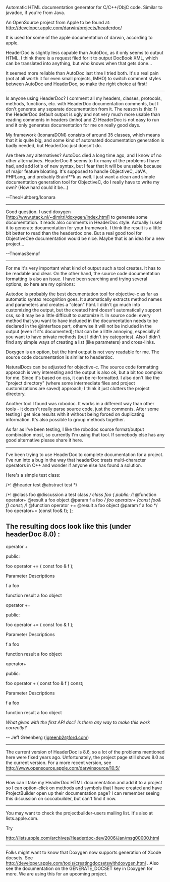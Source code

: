 Automatic HTML documentation generator for C/C++/ObjC code. Similar to javadoc, if you're from Java.

An OpenSource project from Apple to be found at:
http://developer.apple.com/darwin/projects/headerdoc/

It is used for some of the apple documentation of darwin, according to apple.

HeaderDoc is slightly less capable than AutoDoc, as it only seems to output HTML. I think there is a request filed for it to output DocBook XML, which can be translated into anything, but who knows when that gets done...

It seemed more reliable than AutoDoc last time I tried both. It's a real pain (not at all worth it for even small projects, IMHO) to switch comment styles between AutoDoc and HeaderDoc, so make the right choice at first!

----

Is anyone using HeaderDoc? I comment all my headers, classes, protocols, methods, functions, etc. with HeaderDoc documentation comments, but I don't generate any separate documentation from it. The reason is this: 1) the HeaderDoc default output is ugly and not very much more usable than reading comments in headers (imho) and 2) HeaderDoc is not easy to run and it only generates documentation for me on really good days.

My framework (IconaraDOM) consists of around 35 classes, which means that it is quite big, and some kind of automated documentation generation is badly needed, but HeaderDoc just doesn't do.

Are there any alternatives? AutoDoc died a long time ago, and I know of no other alternatives. HeaderDoc 8 seems to fix many of the problems I have had, and add lot's of new syntax, but I fear that it will be unusable because of major feature bloating. It's supposed to handle ObjectiveC, JaVA, PHPLang, and probably Brainf**k as well. I just want a clean and simple documentation generation tool for ObjectiveC, do I really have to write my own? (How hard could it be...)

--TheoHultberg/Iconara

----

Good question. I used doxygen [http://www.stack.nl/~dimitri/doxygen/index.html] to generate some documentation. It reads also comments in HeaderDoc style. Actually I used it to generate documentation for your framework. I think the result is a little bit better to read than the headerdoc one. But a real good tool for ObjectiveCee documentation would be nice. Maybe that is an idea for a new project...

--ThomasSempf

----

For me it's very important what kind of output such a tool creates. It has to be readable and clear. On the other hand, the source code documentation formatting is also an issue. I have been searching and trying several options, so here are my opinions:

Autodoc is probably the best documentation tool for objective-c as far as automatic syntax recognition goes. It automatically extracts method names and parameters and creates a "clean" html. I didn't go much into customizing the output, but the created html doesn't automatically support css, so it may be a little difficult to customize it. In source code: every method that you want to have included in the documentation needs to be declared in the @interface part, otherwise it will not be included in the output (even if it's documented); that can be a little annoying, especially if you want to have private methods (but I didn't try categories). Also I didn't find any simple ways of creating a list (like parameters) and cross-links.

Doxygen is an option, but the html output is not very readable for me. The source code documentation is similar to headerdoc.

NaturalDocs can be adjusted for objective-c. The source code formatting approach is very interesting and the output is also ok, but a bit too complex for me. Since it's based on css, it can be re-formatted. I also don't like the "project directory" (where some intermediate files and project customizations are saved) approach; I think it just clutters the project directory.

Another tool I found was robodoc. It works in a different way than other tools - it doesn't really parse source code, just the comments. After some testing I get nice results with it without being forced on duplicating information. It's also possible to group methods together.

As far as I've been testing, I like the robodoc source format/output combination most, so currently I'm using that tool. If somebody else has any good alternative please share it here.

----

I've been trying to use HeaderDoc to complete documentation for a project. I've run into a bug in the way that headerDoc treats multi-character operators in C++ and wonder if anyone else has found a solution.

Here's a simple test class:
    
/*!
    @header test
    @abstract   test
*/

/*! @class foo
	@discussion a test class
*/
class foo {
	public:
		/*! @function operator+
			@result a foo object
			@param f a foo
		*/
		foo operator+ (const foo& f) const;
		/*! @function operator +=
			@result a foo object
			@param f a foo
		*/
		foo operator+= (const foo& f);
};


The resulting docs look like this (under headerDoc 8.0) :
----

operator +

public:

foo operator += (
    const foo & f );

Parameter Descriptions

f
a foo

function result
a foo object


operator +=

public:

foo operator += (
    const foo & f );

Parameter Descriptions

f
a foo

function result
a foo object


operator+

public:

foo operator + (
    const foo & f ) const;

Parameter Descriptions

f
a foo

function result
a foo object


*What gives with the first API doc? Is there any way to make this work correctly?*

-- Jeff Greenberg (jgreenb2@ford.com)

----
The current version of HeaderDoc is 8.6, so a lot of the problems mentioned here were fixed years ago.  Unfortunately, the project page still shows 8.0 as the current version.  For a more recent version, see http://www.opensource.apple.com/darwinsource/10.5/


----

How can I take my HeaderDoc HTML documentation and add it to a project so I can option-click on methods and symbols that I have created and have ProjectBuilder open up their documentation page? I can remember seeing this discussion on cocoabuilder, but can't find it now.

----

You may want to check the projectbuilder-users mailing list.  It's also at lists.apple.com.

Try

http://lists.apple.com/archives/Headerdoc-dev/2006/Jan/msg00000.html

----

Folks might want to know that Doxygen now supports generation of Xcode docsets. See http://developer.apple.com/tools/creatingdocsetswithdoxygen.html . Also see the documentation on the GENERATE_DOCSET key in Doxygen for more. We are using this for an upcoming project.
